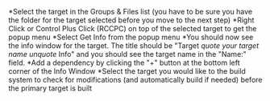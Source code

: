 



*Select the target in the Groups & Files list (you have to be sure you have the folder for the target selected before you move to the next step)
*Right Click or Control Plus Click (RCCPC) on top of the selected target to get the popup menu
*Select Get Info from the popup menu
*You should now see the info window for the target. The title should be "Target *quote your target name unquote* Info" and you should see the target name in the "Name:" field. 
*Add a dependency by clicking the "+" button at the bottom left corner of the Info Window
*Select the target you would like to the build system to check for modifications (and automatically build if needed) before the primary target is built